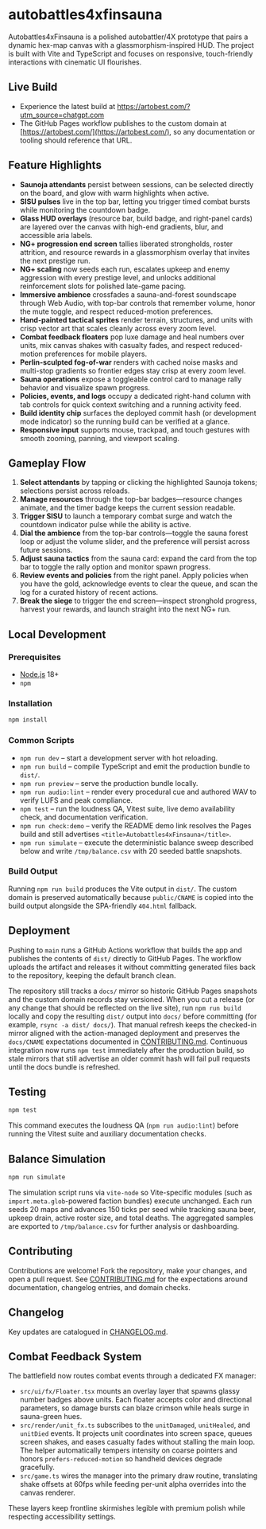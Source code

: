 # autobattles4xfinsauna

Autobattles4xFinsauna is a polished autobattler/4X prototype that pairs a
dynamic hex-map canvas with a glassmorphism-inspired HUD. The project is built
with Vite and TypeScript and focuses on responsive, touch-friendly interactions
with cinematic UI flourishes.

## Live Build

- Experience the latest build at https://artobest.com/?utm_source=chatgpt.com
- The GitHub Pages workflow publishes to the custom domain at
  [https://artobest.com/](https://artobest.com/), so any documentation or
  tooling should reference that URL.

## Feature Highlights

- **Saunoja attendants** persist between sessions, can be selected directly on
  the board, and glow with warm highlights when active.
- **SISU pulses** live in the top bar, letting you trigger timed combat bursts
  while monitoring the countdown badge.
- **Glass HUD overlays** (resource bar, build badge, and right-panel cards)
  are layered over the canvas with high-end gradients, blur, and accessible
  aria labels.
- **NG+ progression end screen** tallies liberated strongholds, roster attrition,
  and resource rewards in a glassmorphism overlay that invites the next prestige run.
- **NG+ scaling** now seeds each run, escalates upkeep and enemy aggression with
  every prestige level, and unlocks additional reinforcement slots for polished
  late-game pacing.
- **Immersive ambience** crossfades a sauna-and-forest soundscape through Web
  Audio, with top-bar controls that remember volume, honor the mute toggle, and
  respect reduced-motion preferences.
- **Hand-painted tactical sprites** render terrain, structures, and units with
  crisp vector art that scales cleanly across every zoom level.
- **Combat feedback floaters** pop luxe damage and heal numbers over units,
  mix canvas shakes with casualty fades, and respect reduced-motion
  preferences for mobile players.
- **Perlin-sculpted fog-of-war** renders with cached noise masks and multi-stop
  gradients so frontier edges stay crisp at every zoom level.
- **Sauna operations** expose a toggleable control card to manage rally
  behavior and visualize spawn progress.
- **Policies, events, and logs** occupy a dedicated right-hand column with tab
  controls for quick context switching and a running activity feed.
- **Build identity chip** surfaces the deployed commit hash (or development
  mode indicator) so the running build can be verified at a glance.
- **Responsive input** supports mouse, trackpad, and touch gestures with
  smooth zooming, panning, and viewport scaling.

## Gameplay Flow

1. **Select attendants** by tapping or clicking the highlighted Saunoja tokens;
   selections persist across reloads.
2. **Manage resources** through the top-bar badges—resource changes animate,
   and the timer badge keeps the current session readable.
3. **Trigger SISU** to launch a temporary combat surge and watch the countdown
   indicator pulse while the ability is active.
4. **Dial the ambience** from the top-bar controls—toggle the sauna forest loop
   or adjust the volume slider, and the preference will persist across future
   sessions.
5. **Adjust sauna tactics** from the sauna card: expand the card from the top
   bar to toggle the rally option and monitor spawn progress.
6. **Review events and policies** from the right panel. Apply policies when you
   have the gold, acknowledge events to clear the queue, and scan the log for a
   curated history of recent actions.
7. **Break the siege** to trigger the end screen—inspect stronghold progress,
   harvest your rewards, and launch straight into the next NG+ run.

## Local Development

### Prerequisites

- [Node.js](https://nodejs.org/) 18+
- `npm`

### Installation

```bash
npm install
```

### Common Scripts

- `npm run dev` – start a development server with hot reloading.
- `npm run build` – compile TypeScript and emit the production bundle to
  `dist/`.
- `npm run preview` – serve the production bundle locally.
- `npm run audio:lint` – render every procedural cue and authored WAV to verify
  LUFS and peak compliance.
- `npm test` – run the loudness QA, Vitest suite, live demo availability check,
  and documentation verification.
- `npm run check:demo` – verify the README demo link resolves the Pages build
  and still advertises `<title>Autobattles4xFinsauna</title>`.
- `npm run simulate` – execute the deterministic balance sweep described below
  and write `/tmp/balance.csv` with 20 seeded battle snapshots.

### Build Output

Running `npm run build` produces the Vite output in `dist/`. The custom domain
is preserved automatically because `public/CNAME` is copied into the build
output alongside the SPA-friendly `404.html` fallback.

## Deployment

Pushing to `main` runs a GitHub Actions workflow that builds the app and
publishes the contents of `dist/` directly to GitHub Pages. The workflow uploads
the artifact and releases it without committing generated files back to the
repository, keeping the default branch clean.

The repository still tracks a `docs/` mirror so historic GitHub Pages snapshots
and the custom domain records stay versioned. When you cut a release (or any
change that should be reflected on the live site), run `npm run build` locally
and copy the resulting `dist/` output into `docs/` before committing (for
example, `rsync -a dist/ docs/`). That manual refresh keeps the checked-in
mirror aligned with the action-managed deployment and preserves the
`docs/CNAME` expectations documented in
[CONTRIBUTING.md](CONTRIBUTING.md#before-you-start). Continuous integration now
runs `npm test` immediately after the production build, so stale mirrors that
still advertise an older commit hash will fail pull requests until the docs
bundle is refreshed.

## Testing

```bash
npm test
```

This command executes the loudness QA (`npm run audio:lint`) before running the
Vitest suite and auxiliary documentation checks.

## Balance Simulation

```bash
npm run simulate
```

The simulation script runs via `vite-node` so Vite-specific modules (such as
`import.meta.glob`-powered faction bundles) execute unchanged. Each run seeds 20
maps and advances 150 ticks per seed while tracking sauna beer, upkeep drain,
active roster size, and total deaths. The aggregated samples are exported to
`/tmp/balance.csv` for further analysis or dashboarding.

## Contributing

Contributions are welcome! Fork the repository, make your changes, and open a
pull request. See [CONTRIBUTING.md](CONTRIBUTING.md) for the expectations around
documentation, changelog entries, and domain checks.

## Changelog

Key updates are catalogued in [CHANGELOG.md](CHANGELOG.md).

## Combat Feedback System

The battlefield now routes combat events through a dedicated FX manager:

- `src/ui/fx/Floater.tsx` mounts an overlay layer that spawns glassy number
  badges above units. Each floater accepts color and directional parameters, so
  damage bursts can blaze crimson while heals surge in sauna-green hues.
- `src/render/unit_fx.ts` subscribes to the `unitDamaged`, `unitHealed`, and
  `unitDied` events. It projects unit coordinates into screen space, queues
  screen shakes, and eases casualty fades without stalling the main loop. The
  helper automatically tempers intensity on coarse pointers and honors
  `prefers-reduced-motion` so handheld devices degrade gracefully.
- `src/game.ts` wires the manager into the primary draw routine, translating
  shake offsets at 60fps while feeding per-unit alpha overrides into the canvas
  renderer.

These layers keep frontline skirmishes legible with premium polish while
respecting accessibility settings.

